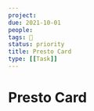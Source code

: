 ```yaml
---
project:
due: 2021-10-01
people:
tags: 🧨
status: priority
title: Presto Card
type: [[Task]]
---
```


# Presto Card